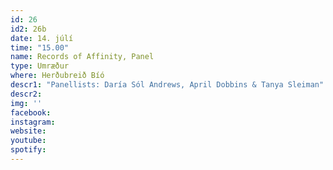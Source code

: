```yaml
---
id: 26
id2: 26b
date: 14. júlí
time: "15.00"
name: Records of Affinity, Panel
type: Umræður
where: Herðubreið Bíó
descr1: "Panellists: Daría Sól Andrews, April Dobbins & Tanya Sleiman"
descr2: 
img: ''
facebook: 
instagram:  
website:
youtube: 
spotify:
---
```

